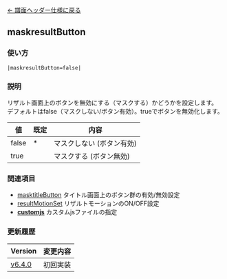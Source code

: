 [← 譜面ヘッダー仕様に戻る](dos_header.html)
## maskresultButton

### 使い方
```
|maskresultButton=false|
```
### 説明
リザルト画面上のボタンを無効にする（マスクする）かどうかを設定します。  
デフォルトはfalse（マスクしない/ボタン有効）。trueでボタンを無効化します。  

|値|既定|内容|
|----|----|----|
|false|*|マスクしない (ボタン有効)|
|true||マスクする (ボタン無効)|

### 関連項目
- [masktitleButton](dos-h0043-masktitleButton.html)  タイトル画面上のボタン群の有効/無効設定
- [resultMotionSet](dos-h0048-resultMotionSet.html)  リザルトモーションのON/OFF設定
- [**customjs**](dos-h0019-customjs.html)  カスタムjsファイルの指定

### 更新履歴

|Version|変更内容|
|----|----|
|[v6.4.0](https://github.com/cwtickle/danoniplus/releases/tag/v6.4.0)|初回実装|